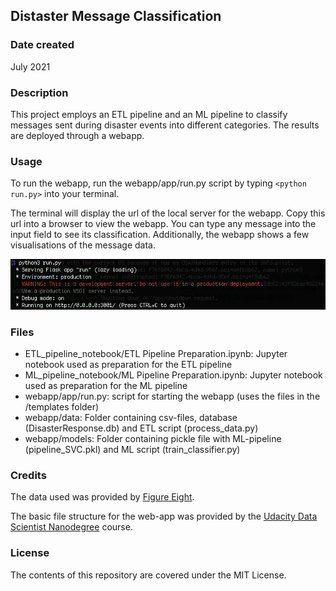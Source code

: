 ## Distaster Message Classification

### Date created
July 2021

### Description
This project employs an ETL pipeline and an ML pipeline to classify messages sent during disaster events into different categories. The results are deployed through a webapp.

### Usage
To run the webapp, run the webapp/app/run.py script by typing
`<python run.py>`
into your terminal.

The terminal will display the url of the local server for the webapp. Copy this url into a browser to view the webapp.
You can type any message into the input field to see its classification. Additionally, the webapp shows a few visualisations of the message data.

![Screenshot](screenshot.png)

### Files
- ETL_pipeline_notebook/ETL Pipeline Preparation.ipynb: Jupyter notebook used as preparation for the ETL pipeline
- ML_pipeline_notebook/ML Pipeline Preparation.ipynb: Jupyter notebook used as preparation for the ML pipeline
- webapp/app/run.py: script for starting the webapp (uses the files in the /templates folder)
- webapp/data: Folder containing csv-files, database (DisasterResponse.db) and ETL script (process_data.py)
- webapp/models: Folder containing pickle file with ML-pipeline (pipeline_SVC.pkl) and ML script (train_classifier.py)

### Credits
The data used was provided by [Figure Eight](https://appen.com/).

The basic file structure for the web-app was provided by the [Udacity Data Scientist
Nanodegree](https://www.udacity.com/course/data-scientist-nanodegree--nd025) course.

### License
The contents of this repository are covered under the MIT License.

